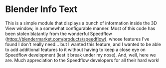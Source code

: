 # Blender Info Text

This is a simple module that displays a bunch of information inside
the 3D View window, in a somewhat configurable manner. Most of this
code has been stolen blatantly from the wonderful Speedflow
(<https://blendermarket.com/products/speedflow>), whose features
I've found I don't really need... but I wanted this feature, and
I wanted to be able to add additional features to it without having
to keep a close eye on Speedflow development (lest it break under
my nose). And, well, here we are. Much appreciation to the Speedflow
developers for all their hard work!
